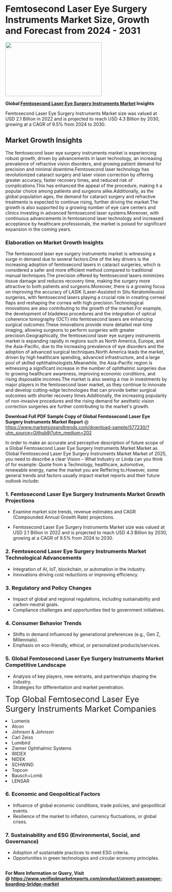 <H1>Femtosecond Laser Eye Surgery Instruments Market Size, Growth and Forecast from 2024 - 2031</H1><img class="aligncenter size-medium wp-image-584254" src="https://thirdeyenews.in/wp-content/uploads/2024/09/Global-Market-Research-300x168.jpeg" alt="" width="300" height="168" /><p><strong>Global&nbsp;<a href="https://www.marketsizeandtrends.com/download-sample/577230/?utm_source=Github8j?utm_medium=202">Femtosecond Laser Eye Surgery Instruments Market</a> Insights</strong></p><p>Femtosecond Laser Eye Surgery Instruments Market size was valued at USD 2.1 Billion in 2022 and is projected to reach USD 4.3 Billion by 2030, growing at a CAGR of 9.5% from 2024 to 2030.</p><p><h2>Market Growth Insights</h2> The femtosecond laser eye surgery instruments market is experiencing robust growth, driven by advancements in laser technology, an increasing prevalence of refractive vision disorders, and growing patient demand for precision and minimal downtime.Femtosecond laser technology has revolutionized cataract surgery and laser vision correction by offering greater accuracy, faster recovery times, and reduced risk of complications.This has enhanced the appeal of the procedure, making it a popular choice among patients and surgeons alike.Additionally, as the global population ages, the demand for cataract surgery and refractive treatments is expected to continue rising, further driving the market.The growth is also supported by a growing number of eye care centers and clinics investing in advanced femtosecond laser systems.Moreover, with continuous advancements in femtosecond laser technology and increased acceptance by healthcare professionals, the market is poised for significant expansion in the coming years. <h3>Elaboration on Market Growth Insights</h3> The femtosecond laser eye surgery instruments market is witnessing a surge in demand due to several factors.One of the key drivers is the increasing adoption of femtosecond lasers in cataract surgeries, which is considered a safer and more efficient method compared to traditional manual techniques.The precision offered by femtosecond lasers minimizes tissue damage and reduces recovery time, making the surgery more attractive to both patients and surgeons.Moreover, there is a growing focus on improving the accuracy of LASIK (Laser-Assisted in Situ Keratomileusis) surgeries, with femtosecond lasers playing a crucial role in creating corneal flaps and reshaping the cornea with high precision.Technological innovations are also contributing to the growth of the market.For example, the development of bladeless procedures and the integration of optical coherence tomography (OCT) into femtosecond lasers are enhancing surgical outcomes.These innovations provide more detailed real-time imaging, allowing surgeons to perform surgeries with greater precision.Geographically, the femtosecond laser eye surgery instruments market is expanding rapidly in regions such as North America, Europe, and the Asia-Pacific, due to the increasing prevalence of eye disorders and the adoption of advanced surgical techniques.North America leads the market, driven by high healthcare spending, advanced infrastructure, and a large pool of skilled ophthalmologists.Meanwhile, the Asia-Pacific region is witnessing a significant increase in the number of ophthalmic surgeries due to growing healthcare awareness, improving economic conditions, and rising disposable incomes.The market is also seeing a rise in investments by major players in the femtosecond laser market, as they continue to innovate and develop cutting-edge technologies that can provide better surgical outcomes with shorter recovery times.Additionally, the increasing popularity of non-invasive procedures and the rising demand for aesthetic vision correction surgeries are further contributing to the market's growth.</p><p><span class=""><strong>Download Full PDF Sample Copy of Global Femtosecond Laser Eye Surgery Instruments Market Report</strong> @ <a href="https://www.marketsizeandtrends.com/download-sample/577230/?utm_source=Github8j?utm_medium=202" target="_blank">https://www.marketsizeandtrends.com/download-sample/577230/?utm_source=Github8j?utm_medium=202</a></span></p><p>In order to make an accurate and perceptive description of future scope of a Global&nbsp;Femtosecond Laser Eye Surgery Instruments Market Market as Global&nbsp;Femtosecond Laser Eye Surgery Instruments Market Market of 2025, you need to describe a clear Vision &ndash; What Industry or Linda can you think of for example: Quote from a Technology, healthcare, automotive, renewable energy, name the market you are Reffering to.However, some general trends and factors usually impact market reports and their future outlook include:</p><h3>1.&nbsp;<strong>Femtosecond Laser Eye Surgery Instruments Market Growth Projections</strong></h3><ul><li>Examine market size trends, revenue estimates and CAGR (Compounded Annual Growth Rate) projections.</li><li><p>Femtosecond Laser Eye Surgery Instruments Market size was valued at USD 2.1 Billion in 2022 and is projected to reach USD 4.3 Billion by 2030, growing at a CAGR of 9.5% from 2024 to 2030.</p></li></ul><h3>2.&nbsp;<strong>Femtosecond Laser Eye Surgery Instruments Market Technological Advancements</strong></h3><ul><li>Integration of AI, IoT, blockchain, or automation in the industry.</li><li>Innovations driving cost reductions or improving efficiency.</li></ul><h3>3.&nbsp;<strong>Regulatory and Policy Changes</strong></h3><ul><li>Impact of global and regional regulations, including sustainability and carbon-neutral goals.</li><li>Compliance challenges and opportunities tied to government initiatives.</li></ul><h3>4.&nbsp;<strong>Consumer Behavior Trends</strong></h3><ul><li>Shifts in demand influenced by generational preferences (e.g., Gen Z, Millennials).</li><li>Emphasis on eco-friendly, ethical, or personalized products/services.</li></ul><h3>5.&nbsp;<strong>Global Femtosecond Laser Eye Surgery Instruments Market Competitive Landscape</strong></h3><ul><li>Analysis of key players, new entrants, and partnerships shaping the industry.</li><li>Strategies for differentiation and market penetration.</li></ul><p data-pm-slice="1 1 []"><span style="color: inherit; font-family: inherit; font-size: 25px;">Top Global Femtosecond Laser Eye Surgery Instruments Market Companies</span></p><div class="" data-test-id=""><p><li>Lumenis</li><li> Alcon</li><li> Johnson & Johnson</li><li> Carl Zeiss</li><li> Lumibird</li><li> Ziemer Ophthalmic Systems</li><li> IRIDEX</li><li> NIDEK</li><li> SCHWIND</li><li> Topcon</li><li> Bausch+Lomb</li><li> LENSAR</li></p></div><h3>6.&nbsp;<strong>Economic and Geopolitical Factors</strong></h3><ul><li>Influence of global economic conditions, trade policies, and geopolitical events.</li><li>Resilience of the market to inflation, currency fluctuations, or global crises.</li></ul><h3>7.&nbsp;<strong>Sustainability and ESG (Environmental, Social, and Governance)</strong></h3><ul><li>Adoption of sustainable practices to meet ESG criteria.</li><li>Opportunities in green technologies and circular economy principles.</li></ul><h2><strong style="font-size: 14px;">For More Information or Query, Visit @&nbsp;</strong><a style="background-color: #ffffff; font-size: 14px;" href="https://www.marketsizeandtrends.com/report/femtosecond-laser-eye-surgery-instruments-market/" target="_blank">https://www.verifiedmarketreports.com/product/airport-passenger-boarding-bridge-market</a></h2>